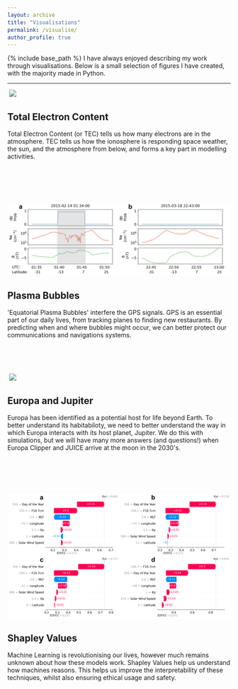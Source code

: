 ```yaml
---
layout: archive
title: "Visualisations"
permalink: /visualise/
author_profile: true
---
```


{% include base_path %}
I have always enjoyed describing my work through visualisations. Below is a small selection of figures I have created, with the majority made in Python.

---

![]() <img src="/images/01-jan-14.gif"  width="600">
## Total Electron Content
Total Electron Content (or TEC) tells us how many electrons are in the atmosphere. TEC tells us how the ionosphere is responding space weather, the sun, and the atmosphere from below, and forms a key part in modelling activities. 

<br/>
<br/>
<br/>



![]() <img src="/images/epb-no-epb_2.png"  width="600">
## Plasma Bubbles
'Equatorial Plasma Bubbles' interfere the GPS signals. GPS is an essential part of our daily lives, from tracking planes to finding new restaurants. By predicting when and where bubbles might occur, we can better protect our communications and navigations systems.

<br/>
<br/>
<br/>


![]() <img src="/images/Jupiter_4.jpeg"  width="600">
## Europa and Jupiter
Europa has been identified as a potential host for life beyond Earth. To better understand its habitabiloty, we need to better understand the way in which Europa interacts with its host planet, Jupiter. We do this with simulations, but we will have many more answers (and questions!) when Europa Clipper and JUICE arrive at the moon in the 2030's.

<br/>
<br/>
<br/>


![]() <img src="/images/final_3.png"  width="600">
## Shapley Values
Machine Learning is revolutionising our lives, however much remains unknown about how these models work. Shapley Values help us understand how machines reasons. This helps us improve the interpretability of these techniques, whilst also ensuring ethical usage and safety.


